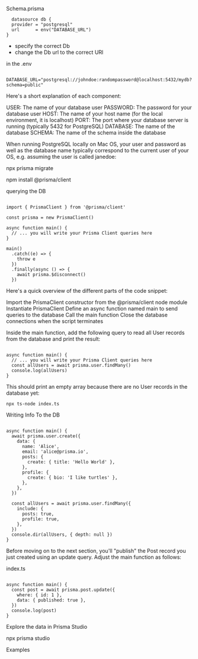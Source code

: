 
Schema.prisma

```
  datasource db {
  provider = "postgresql"
  url      = env("DATABASE_URL")
}
```

- specify the correct Db
- change the Db url to the correct URl

in the .env

```

DATABASE_URL="postgresql://johndoe:randompassword@localhost:5432/mydb?schema=public"

```

Here's a short explanation of each component:

USER: The name of your database user
PASSWORD: The password for your database user
HOST: The name of your host name (for the local environment, it is localhost)
PORT: The port where your database server is running (typically 5432 for PostgreSQL)
DATABASE: The name of the database
SCHEMA: The name of the schema inside the database

When running PostgreSQL locally on Mac OS, your user and password as well as the database name typically correspond to the current user of your OS, e.g. assuming the user is called janedoe:

npx prisma migrate

npm install @prisma/client

querying the DB

```

import { PrismaClient } from '@prisma/client'

const prisma = new PrismaClient()

async function main() {
  // ... you will write your Prisma Client queries here
}

main()
  .catch((e) => {
    throw e
  })
  .finally(async () => {
    await prisma.$disconnect()
  })

```

Here's a quick overview of the different parts of the code snippet:

Import the PrismaClient constructor from the @prisma/client node module
Instantiate PrismaClient
Define an async function named main to send queries to the database
Call the main function
Close the database connections when the script terminates

Inside the main function, add the following query to read all User records from the database and print the result:

```

async function main() {
  // ... you will write your Prisma Client queries here
  const allUsers = await prisma.user.findMany()
  console.log(allUsers)
}

```

This should print an empty array because there are no User records in the database yet:

```
npx ts-node index.ts

```

Writing Info To the DB

```

async function main() {
  await prisma.user.create({
    data: {
      name: 'Alice',
      email: 'alice@prisma.io',
      posts: {
        create: { title: 'Hello World' },
      },
      profile: {
        create: { bio: 'I like turtles' },
      },
    },
  })

  const allUsers = await prisma.user.findMany({
    include: {
      posts: true,
      profile: true,
    },
  })
  console.dir(allUsers, { depth: null })
}

```

Before moving on to the next section, you'll "publish" the Post record you just created using an update query. Adjust the main function as follows:

index.ts

```

async function main() {
  const post = await prisma.post.update({
    where: { id: 1 },
    data: { published: true },
  })
  console.log(post)
}

```

Explore the data in Prisma Studio

npx prisma studio

Examples
